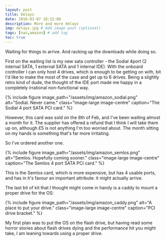```yaml
---
layout: post
title: Delays
date: 2018-03-07 18:32:00
description: More and more delays
img: delays.jpg # Add image post (optional)
tags: [nas,amazon] # add tag
toc: true
---
```


Waiting for things to arrive. And racking up the downloads while doing so.

First on the waiting list is my new sata controller - the Sodial 4port (2 internal SATA, 1 external SATA and 1 internal IDE). With the onboard controller I can only host 4 drives, which is enough to be getting on with, bit I'd like to make the most of the case and get up to 6 drives. Being a slightly retro kind of dude, the thought of the IDE port made me happy in a completely irrational non-functional way.

{% include figure image_path="/assets/img/amazon_sodial.png" alt="Sodial. Never came." class="image-large image-centre" caption="The Sodial 4 port SATA PCI card." %}

However, this card was sold on the 8th of Feb, and I've been waiting almost a month for it. The supplier has offered a refund that I think I will take them up on, although £5 is not anything I'm too worried about. The month sitting on my hands is something that's far more irritating.

So I've ordered another one.

{% include figure image_path="/assets/img/amazon_semlos.png" alt="Semlos. Hopefully coming sooner." class="image-large image-centre" caption="The Semlos 4 port SATA PCI card." %}

This is the Semlos card, which is more expensive, but has 4 usable ports, and has in it's favour an important attribute: it might actually arrive.

The last bit of kit that I thought might come in handy is a caddy to mount a proper drive for the OS:

{% include figure image_path="/assets/img/amazon_caddy.png" alt="A place to put your drive." class="image-large image-centre" caption="PCI drive bracket." %}

My first plan was to put the OS on the flash drive, but having read some horror stories about flash drives dying and the performance hit you might take, I am leaning towards using a proper drive.
